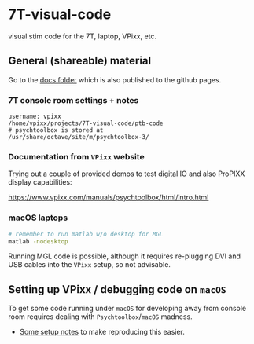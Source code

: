 # 7T-visual-code

visual stim code for the 7T, laptop, VPixx, etc.

## General (shareable) material

Go to the [docs folder](./docs/) which is also published to the github pages.


### 7T console room  settings + notes

```text
username: vpixx
/home/vpixx/projects/7T-visual-code/ptb-code
# psychtoolbox is stored at
/usr/share/octave/site/m/psychtoolbox-3/
```

### Documentation from `VPixx` website 

Trying out a couple of provided demos to test digital IO and also ProPIXX display capabilities:

<https://www.vpixx.com/manuals/psychtoolbox/html/intro.html>

### macOS laptops

```bash
# remember to run matlab w/o desktop for MGL
matlab -nodesktop
```

Running MGL code is possible, although it requires re-plugging DVI and USB cables into the `VPixx` setup, so not advisable.

## Setting up VPixx / debugging code on `macOS`

To get some code running under `macOS` for developing away from console room requires dealing with `Psychtoolbox`/`macOS` madness.

- [Some setup notes](./docs/macos-notes.md) to make reproducing this easier.